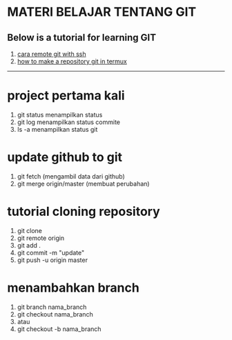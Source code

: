 # MATERI BELAJAR TENTANG GIT
## Below is a tutorial for learning GIT

   1. [cara remote git with ssh](materi-belajar-git/cara-remote-github-di-termux.md)
   2. [how to make a repository git in termux ](materi-belajar-git/HowToMakeRepositoryGitInTermux.md)
  
---







# project pertama kali
  1. git status  menampilkan status 
  2. git log     menampilkan status commite
  3. ls -a       menampilkan status git 

# update github to git
  1. git fetch   (mengambil data dari github)
  2. git merge origin/master (membuat perubahan)

# tutorial cloning repository
  1. git clone 
  1. git remote origin 
  1. git add .
  1. git commit -m "update"
  2. git push -u origin master

# menambahkan branch
  1. git branch nama_branch
  2. git checkout nama_branch
  3. atau
  4. git checkout -b nama_branch
     

